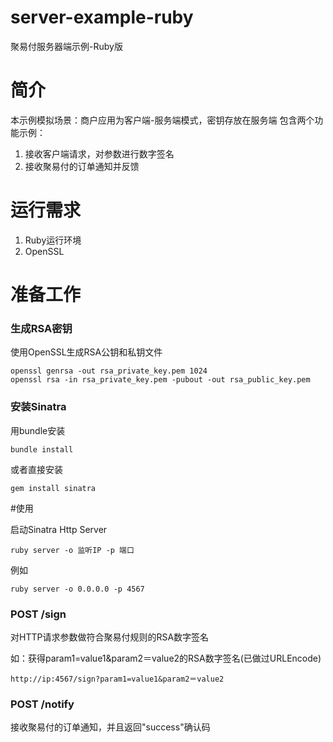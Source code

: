 server-example-ruby
===================

聚易付服务器端示例-Ruby版

# 简介
本示例模拟场景：商户应用为客户端-服务端模式，密钥存放在服务端
包含两个功能示例：

1. 接收客户端请求，对参数进行数字签名
2. 接收聚易付的订单通知并反馈

# 运行需求

1. Ruby运行环境
2. OpenSSL

# 准备工作

### 生成RSA密钥

使用OpenSSL生成RSA公钥和私钥文件

```
openssl genrsa -out rsa_private_key.pem 1024
openssl rsa -in rsa_private_key.pem -pubout -out rsa_public_key.pem
```

### 安装Sinatra

用bundle安装

```
bundle install
```
或者直接安装

```
gem install sinatra
```

#使用

启动Sinatra Http Server

```
ruby server -o 监听IP -p 端口
```

例如

```
ruby server -o 0.0.0.0 -p 4567
```

### POST /sign 

对HTTP请求参数做符合聚易付规则的RSA数字签名

如：获得param1=value1&param2＝value2的RSA数字签名(已做过URLEncode)

```
http://ip:4567/sign?param1=value1&param2＝value2
```

### POST /notify 

接收聚易付的订单通知，并且返回"success"确认码


